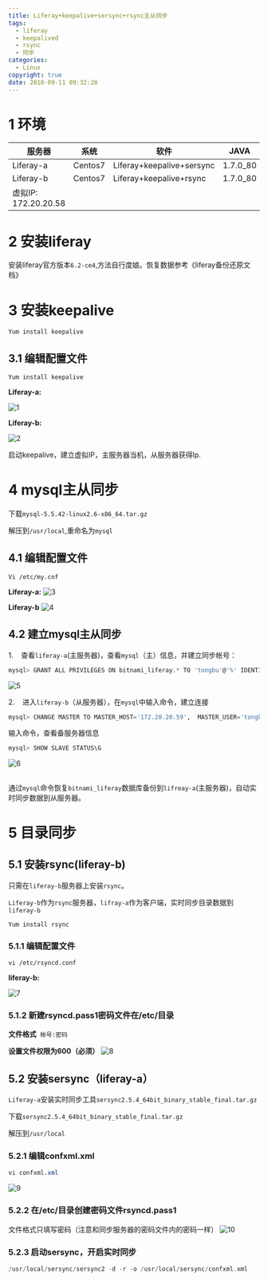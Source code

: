 ```yaml
---
title: Liferay+keepalive+sersync+rsync主从同步
tags:
  - liferay
  - keepalived
  - rsync
  - 同步
categories:
  - Linux
copyright: true
date: 2018-09-11 09:32:28
---
```


# 1 环境
<!--more-->
| 服务器                  | 系统    | 软件                      | JAVA     | MYSQL  | IP           |
| ----------------------- | ------- | ------------------------- | -------- | ------ | ------------ |
| Liferay-a               | Centos7 | Liferay+keepalive+sersync | 1.7.0_80 | 5.5.42 | 172.20.20.59 |
| Liferay-b               | Centos7 | Liferay+keepalive+rsync   | 1.7.0_80 | 5.5.42 | 172.20.20.60 |
| 虚拟IP:    172.20.20.58 | 

# 2 安装liferay

安装liferay官方版本`6.2-ce4`,方法自行度娘。恢复数据参考《liferay备份还原文档》

# 3 安装keepalive

``` ebnf
Yum install keepalive
```
## 3.1 编辑配置文件

``` ebnf
Yum install keepalive
```
**Liferay-a:**

![1](1.png)

**Liferay-b:**

![2](2.png)

启动keepalive，建立虚拟IP，主服务器当机，从服务器获得Ip.

# 4 mysql主从同步

下载`mysql-5.5.42-linux2.6-x86_64.tar.gz`

解压到`/usr/local`,重命名为`mysql`

## 4.1 编辑配置文件

``` nginx
Vi /etc/my.cnf
```


**Liferay-a:**
![3](3.png)


**Liferay-b**
![4](4.png)


## 4.2 建立mysql主从同步

1.    查看`liferay-a`(主服务器)，查看`mysql`（主）信息，并建立同步帐号：

``` sql
mysql> GRANT ALL PRIVILEGES ON bitnami_liferay.* TO 'tongbu'@'%' IDENTIFIED BY 'De123456' WITH GRANT OPTION;
```
![5](5.png)



2.    进入`liferay-b`（从服务器），在`mysql`中输入命令，建立连接

``` sql
mysql> CHANGE MASTER TO MASTER_HOST='172.20.20.59',  MASTER_USER='tongbu', MASTER_PASSWORD='De123456', MASTER_LOG_FILE='mysql-bin.000022',MASTER_LOG_POS=151424110;
```


输入命令，查看备服务器信息

``` sql
mysql> SHOW SLAVE STATUS\G
```
![6](6.png)



## 	

通过`mysql`命令恢复`bitnami_liferay`数据库备份到`lifreay-a`(主服务器)，自动实时同步数据到从服务器。

# 5 目录同步

## 5.1 安装rsync(liferay-b)

只需在`liferay-b`服务器上安装`rsync`。

`Liferay-b`作为`rsync`服务器，`lifray-a`作为客户端，实时同步目录数据到`liferay-b`

``` ebnf
Yum install rsync
```

### 5.1.1 编辑配置文件

``` vim
vi /etc/rsyncd.conf
```


**liferay-b:**

![7](7.png)

### 5.1.2 新建rsyncd.pass1密码文件在/etc/目录

**文件格式**  `帐号:密码`

**设置文件权限为600（必须）**
![8](8.png)


## 5.2 安装sersync（liferay-a）

`Liferay-a`安装实时同步工具`sersync2.5.4_64bit_binary_stable_final.tar.gz`

下载`sersync2.5.4_64bit_binary_stable_final.tar.gz`

解压到`/usr/local`

### 5.2.1 编辑confxml.xml

``` css
vi confxml.xml
```
![9](9.png)



### 5.2.2 在/etc/目录创建密码文件rsyncd.pass1

文件格式只填写密码（注意和同步服务器的密码文件内的密码一样）
![10](10.png)


### 5.2.3 启动sersync，开启实时同步

``` groovy
/usr/local/sersync/sersync2 -d -r -o /usr/local/sersync/confxml.xml
```


